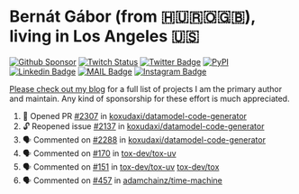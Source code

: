 # Bernát Gábor (from 🇭🇺🇷🇴🇬🇧), living in Los Angeles 🇺🇸

[![Github Sponsor](https://img.shields.io/static/v1?label=Sponsor&message=%E2%9D%A4&logo=GitHub&link=https://github.com/sponsors/gaborbernat&style=flat-square)](https://github.com/sponsors/gaborbernat)
[![Twitch Status](https://img.shields.io/twitch/status/gaborbernat?style=flat-square)](https://www.twitch.tv/gaborbernat)
[![Twitter Badge](https://img.shields.io/badge/-@gjbernat-1ca0f1?style=flat-square&labelColor=1ca0f1&logo=twitter&logoColor=white&link=https://twitter.com/gjbernat)](https://twitter.com/gjbernat)
[![PyPI](https://img.shields.io/badge/-gaborbernat-0073b7?style=flat-square&logo=Python&logoColor=white&link=https://pypi.org/user/gaborbernat/)](https://pypi.org/user/gaborbernat/)
[![Linkedin Badge](https://img.shields.io/badge/-gaborbernat-blue?style=flat-square&logo=Linkedin&logoColor=white&link=https://www.linkedin.com/in/gaborbernat/)](https://www.linkedin.com/in/gaborbernat/)
[![MAIL Badge](https://img.shields.io/badge/-gaborjbernat@gmail.com-c14438?style=flat-square&logo=Gmail&logoColor=white&link=mailto:gaborjbernat@gmail.com)](mailto:gaborjbernat@gmail.com)
[![Instagram Badge](https://img.shields.io/badge/-@gabor__bernat-845EC2?style=flat-square&labelColor=white&logo=Instagram&link=https://instagram.com/gabor_bernat/)](https://instagram.com/gabor_bernat)

[Please check out my blog](https://bernat.tech/about/) for a full list of projects I am the primary author and maintain.
Any kind of sponsorship for these effort is much appreciated.

<!--START_SECTION:activity-->

1. 💪 Opened PR [#2307](https://github.com/koxudaxi/datamodel-code-generator/pull/2307) in [koxudaxi/datamodel-code-generator](https://github.com/koxudaxi/datamodel-code-generator)
2. 🔓 Reopened issue [#2137](https://github.com/koxudaxi/datamodel-code-generator/issues/2137) in [koxudaxi/datamodel-code-generator](https://github.com/koxudaxi/datamodel-code-generator)
3. 🗣 Commented on [#2288](https://github.com/koxudaxi/datamodel-code-generator/pull/2288#issuecomment-2642150386) in [koxudaxi/datamodel-code-generator](https://github.com/koxudaxi/datamodel-code-generator)
4. 🗣 Commented on [#170](https://github.com/tox-dev/tox-uv/issues/170#issuecomment-2642026663) in [tox-dev/tox-uv](https://github.com/tox-dev/tox-uv)
5. 🗣 Commented on [#151](https://github.com/tox-dev/tox-uv/issues/151#issuecomment-2641887071) in [tox-dev/tox-uv](https://github.com/tox-dev/tox-uv)
   [tox-dev/tox](https://github.com/tox-dev/tox)
5. 🗣 Commented on [#457](https://github.com/adamchainz/time-machine/pull/457#issuecomment-2197730644) in
[adamchainz/time-machine](https://github.com/adamchainz/time-machine)
<!--END_SECTION:activity-->
